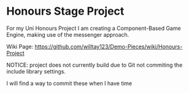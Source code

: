 # Honours Stage Project
  
For my Uni Honours Project I am creating a Component-Based Game Engine, making use of the messenger approach.
  
Wiki Page: https://github.com/willtay123/Demo-Pieces/wiki/Honours-Project

NOTICE: project does not currently build due to Git not commiting the include library settings.
  
I will find a way to commit these when I have time
